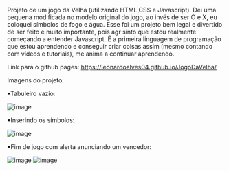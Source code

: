 Projeto de um jogo da Velha (utilizando HTML,CSS e Javascript). Dei uma pequena modificada no modelo original do jogo, ao invés de ser O e X, eu coloquei símbolos de fogo e água. Esse foi um projeto bem legal e divertido de ser feito e muito importante, pois agr sinto que estou realmente começando a entender Javascript. É a primeira linguagem de programação que estou aprendendo e conseguir criar coisas assim (mesmo contando com vídeos e tutoriais), me anima a continuar aprendendo.

Link para o github pages: https://leonardoalves04.github.io/JogoDaVelha/

Imagens do projeto:

•Tabuleiro vazio:

![image](https://user-images.githubusercontent.com/69488943/172899499-b3c5163f-ade9-49b9-a915-0029ad3c3662.png)

•Inserindo os símbolos:

![image](https://user-images.githubusercontent.com/69488943/172899807-35e9d438-b165-4c6d-872f-921436e8115f.png)

•Fim de jogo com alerta anunciando um vencedor:

![image](https://user-images.githubusercontent.com/69488943/172899981-4824d2ff-7d6d-424d-a52a-31f4a85b1c44.png)
![image](https://user-images.githubusercontent.com/69488943/172900048-7fdf9e13-9225-460e-858b-cd90acd1a915.png)
